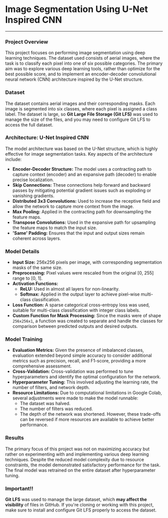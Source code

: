 # Image Segmentation Using U-Net Inspired CNN
-----
### Project Overview
This project focuses on performing image segmentation using deep learning techniques. The dataset used consists of aerial images, where the task is to classify each pixel into one of six possible categories. The primary aim was to explore various deep learning tools, rather than optimize for the best possible score, and to implement an encoder-decoder convolutional neural network (CNN) architecture inspired by the U-Net structure.

### Dataset
The dataset contains aerial images and their corresponding masks. Each image is segmented into six classes, where each pixel is assigned a class label. The dataset is large, so **Git Large File Storage (Git LFS)** was used to manage the size of the files, and you may need to configure Git LFS to access the full dataset.

### Architecture: U-Net Inspired CNN
The model architecture was based on the U-Net structure, which is highly effective for image segmentation tasks. Key aspects of the architecture include:

- **Encoder-Decoder Structure:** The model uses a contracting path to capture context (encoder) and an expansive path (decoder) to enable precise localization.
- **Skip Connections:** These connections help forward and backward passes by mitigating potential gradient issues such as exploding or vanishing gradients.
- **Distributed 3x3 Convolutions:** Used to increase the receptive field and allow the network to capture more context from the image.
- **Max Pooling:** Applied in the contracting path for downsampling the feature maps.
- **Transpose Convolutions:** Used in the expansive path for upsampling the feature maps to match the input size.
- **'Same' Padding:** Ensures that the input and output sizes remain coherent across layers.

### Model Details
- **Input Size:** 256x256 pixels per image, with corresponding segmentation masks of the same size.
- **Preprocessing:** Pixel values were rescaled from the original [0, 255] range to [0, 1].
- **Activation Functions:**
  - **ReLU:** Used in almost all layers for non-linearity.
  - **Softmax:** Applied in the output layer to achieve pixel-wise multi-class classification.
- **Loss Function:** A sparse categorical cross-entropy loss was used, suitable for multi-class classification with integer class labels.
- **Custom Function for Mask Processing:** Since the masks were of shape `256x256x1`, a function was created to separate and handle the classes for comparison between predicted outputs and desired outputs.

### Model Training
- **Evaluation Metrics:** Given the presence of imbalanced classes, evaluation extended beyond simple accuracy to consider additional metrics such as precision, recall, and F1-score, providing a more comprehensive assessment.
- **Cross-Validation:** Cross-validation was performed to tune hyperparameters and identify the optimal configuration for the network.
- **Hyperparameter Tuning:** This involved adjusting the learning rate, the number of filters, and network depth.
- **Resource Limitations:** Due to computational limitations in Google Colab, several adjustments were made to make the model runnable:
  - The dataset was halved.
  - The number of filters was reduced.
  - The depth of the network was shortened.
  However, these trade-offs can be reversed if more resources are available to achieve better performance.

### Results
The primary focus of this project was not on maximizing accuracy but rather on experimenting with and implementing various deep learning techniques. Despite the reduced model complexity due to resource constraints, the model demonstrated satisfactory performance for the task. The final model was retrained on the entire dataset after hyperparameter tuning.

### Important!!
**Git LFS** was used to manage the large dataset, which **may affect the visibility** of files in GitHub. If you're cloning or working with this project, make sure to install and configure Git LFS properly to access the dataset.
